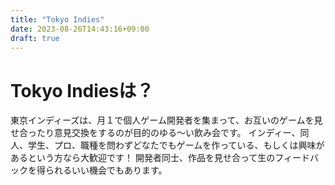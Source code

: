 ```yaml
---
title: "Tokyo Indies"
date: 2023-08-26T14:43:16+09:00
draft: true
---
```


# Tokyo Indiesは？

東京インディーズは、月１で個人ゲーム開発者を集まって、お互いのゲームを見せ合ったり意見交換をするのが目的のゆる～い飲み会です。 インディー、同人、学生、プロ、職種を問わずどなたでもゲームを作っている、もしくは興味があるという方なら大歓迎です！ 開発者同士、作品を見せ合って生のフィードバックを得られるいい機会でもあります。


